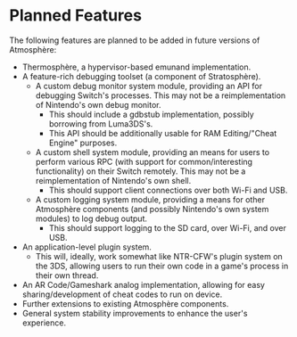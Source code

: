 # Planned Features
The following features are planned to be added in future versions of Atmosphère:
+ Thermosphère, a hypervisor-based emunand implementation.
+ A feature-rich debugging toolset (a component of Stratosphère).
  + A custom debug monitor system module, providing an API for debugging Switch's processes. This may not be a reimplementation of Nintendo's own debug monitor.
    + This should include a gdbstub implementation, possibly borrowing from Luma3DS's.
    + This API should be additionally usable for RAM Editing/"Cheat Engine" purposes.
  + A custom shell system module, providing an means for users to perform various RPC (with support for common/interesting functionality) on their Switch remotely. This may not be a reimplementation of Nintendo's own shell.
    + This should support client connections over both Wi-Fi and USB.
  + A custom logging system module, providing a means for other Atmosphère components (and possibly Nintendo's own system modules) to log debug output.
    + This should support logging to the SD card, over Wi-Fi, and over USB.
+ An application-level plugin system.
  + This will, ideally, work somewhat like NTR-CFW's plugin system on the 3DS, allowing users to run their own code in a game's process in their own thread.
+ An AR Code/Gameshark analog implementation, allowing for easy sharing/development of cheat codes to run on device.
+ Further extensions to existing Atmosphère components.
+ General system stability improvements to enhance the user's experience.

